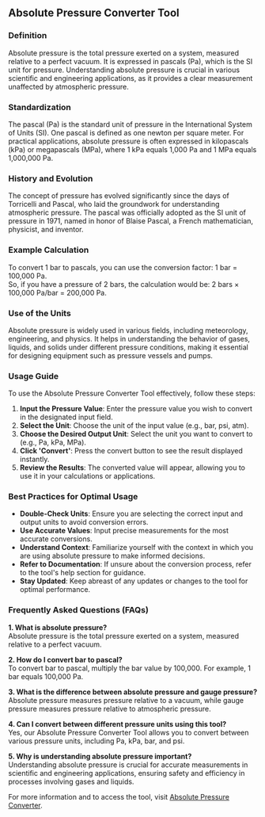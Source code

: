 ## Absolute Pressure Converter Tool

### Definition
Absolute pressure is the total pressure exerted on a system, measured relative to a perfect vacuum. It is expressed in pascals (Pa), which is the SI unit for pressure. Understanding absolute pressure is crucial in various scientific and engineering applications, as it provides a clear measurement unaffected by atmospheric pressure.

### Standardization
The pascal (Pa) is the standard unit of pressure in the International System of Units (SI). One pascal is defined as one newton per square meter. For practical applications, absolute pressure is often expressed in kilopascals (kPa) or megapascals (MPa), where 1 kPa equals 1,000 Pa and 1 MPa equals 1,000,000 Pa.

### History and Evolution
The concept of pressure has evolved significantly since the days of Torricelli and Pascal, who laid the groundwork for understanding atmospheric pressure. The pascal was officially adopted as the SI unit of pressure in 1971, named in honor of Blaise Pascal, a French mathematician, physicist, and inventor.

### Example Calculation
To convert 1 bar to pascals, you can use the conversion factor:
1 bar = 100,000 Pa.  
So, if you have a pressure of 2 bars, the calculation would be:
2 bars × 100,000 Pa/bar = 200,000 Pa.

### Use of the Units
Absolute pressure is widely used in various fields, including meteorology, engineering, and physics. It helps in understanding the behavior of gases, liquids, and solids under different pressure conditions, making it essential for designing equipment such as pressure vessels and pumps.

### Usage Guide
To use the Absolute Pressure Converter Tool effectively, follow these steps:
1. **Input the Pressure Value**: Enter the pressure value you wish to convert in the designated input field.
2. **Select the Unit**: Choose the unit of the input value (e.g., bar, psi, atm).
3. **Choose the Desired Output Unit**: Select the unit you want to convert to (e.g., Pa, kPa, MPa).
4. **Click 'Convert'**: Press the convert button to see the result displayed instantly.
5. **Review the Results**: The converted value will appear, allowing you to use it in your calculations or applications.

### Best Practices for Optimal Usage
- **Double-Check Units**: Ensure you are selecting the correct input and output units to avoid conversion errors.
- **Use Accurate Values**: Input precise measurements for the most accurate conversions.
- **Understand Context**: Familiarize yourself with the context in which you are using absolute pressure to make informed decisions.
- **Refer to Documentation**: If unsure about the conversion process, refer to the tool's help section for guidance.
- **Stay Updated**: Keep abreast of any updates or changes to the tool for optimal performance.

### Frequently Asked Questions (FAQs)

**1. What is absolute pressure?**  
Absolute pressure is the total pressure exerted on a system, measured relative to a perfect vacuum.

**2. How do I convert bar to pascal?**  
To convert bar to pascal, multiply the bar value by 100,000. For example, 1 bar equals 100,000 Pa.

**3. What is the difference between absolute pressure and gauge pressure?**  
Absolute pressure measures pressure relative to a vacuum, while gauge pressure measures pressure relative to atmospheric pressure.

**4. Can I convert between different pressure units using this tool?**  
Yes, our Absolute Pressure Converter Tool allows you to convert between various pressure units, including Pa, kPa, bar, and psi.

**5. Why is understanding absolute pressure important?**  
Understanding absolute pressure is crucial for accurate measurements in scientific and engineering applications, ensuring safety and efficiency in processes involving gases and liquids.

For more information and to access the tool, visit [Absolute Pressure Converter](https://www.inayam.co/unit-converter/pressure).